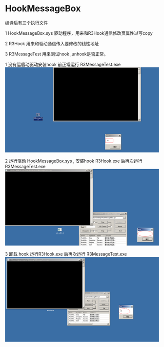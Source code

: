# HookMessageBox


编译后有三个执行文件

1 HookMessageBox.sys  驱动程序，用来和R3Hook通信修改页属性过写copy

2 R3Hook 用来和驱动通信传入要修改的线性地址

3 R3MessageTest 用来测试hook ,unhook是否正常。

1 没有运启动驱动安装hook 前正常运行 R3MessageTest.exe
![image](https://github.com/xiaomeng1/HookMessageBox/blob/master/image/%E6%AD%A3%E5%B8%B8%E8%BF%90%E8%A1%8CMessageBoxTest.png)


2 运行驱动 HookMessageBox.sys , 安装hook  R3Hook.exe 后再次运行 R3MessageTest.exe 
![image](https://github.com/xiaomeng1/HookMessageBox/blob/master/image/%E5%AE%89%E8%A3%85hook%E5%90%8E%E8%BF%90%E8%A1%8CMessageBoxTest.png)


3 卸载 hook 运行R3Hook.exe 后再次运行 R3MessageTest.exe 
![image](https://github.com/xiaomeng1/HookMessageBox/blob/master/image/%E5%8D%B8%E8%BD%BDhook%E5%90%8E%E8%BF%90%E8%A1%8CMessageBoxTest.png)


